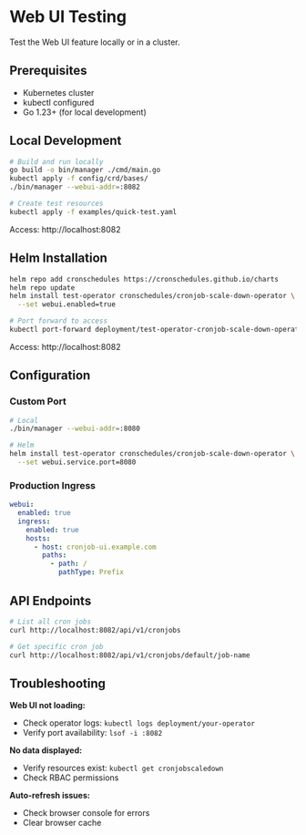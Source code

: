 # Web UI Testing

Test the Web UI feature locally or in a cluster.

## Prerequisites

- Kubernetes cluster
- kubectl configured
- Go 1.23+ (for local development)

## Local Development

```bash
# Build and run locally
go build -o bin/manager ./cmd/main.go
kubectl apply -f config/crd/bases/
./bin/manager --webui-addr=:8082
```

```bash
# Create test resources
kubectl apply -f examples/quick-test.yaml
```

Access: http://localhost:8082

## Helm Installation

```bash
helm repo add cronschedules https://cronschedules.github.io/charts
helm repo update
helm install test-operator cronschedules/cronjob-scale-down-operator \
  --set webui.enabled=true
```

```bash
# Port forward to access
kubectl port-forward deployment/test-operator-cronjob-scale-down-operator 8082:8082
```

Access: http://localhost:8082

## Configuration

### Custom Port

```bash
# Local
./bin/manager --webui-addr=:8080

# Helm
helm install test-operator cronschedules/cronjob-scale-down-operator \
  --set webui.service.port=8080
```

### Production Ingress

```yaml
webui:
  enabled: true
  ingress:
    enabled: true
    hosts:
      - host: cronjob-ui.example.com
        paths:
          - path: /
            pathType: Prefix
```

## API Endpoints

```bash
# List all cron jobs
curl http://localhost:8082/api/v1/cronjobs

# Get specific cron job
curl http://localhost:8082/api/v1/cronjobs/default/job-name
```

## Troubleshooting

**Web UI not loading:**
- Check operator logs: `kubectl logs deployment/your-operator`
- Verify port availability: `lsof -i :8082`

**No data displayed:**
- Verify resources exist: `kubectl get cronjobscaledown`
- Check RBAC permissions

**Auto-refresh issues:**
- Check browser console for errors
- Clear browser cache
